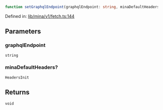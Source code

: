 ```ts
function setGraphqlEndpoint(graphqlEndpoint: string, minaDefaultHeaders?: HeadersInit): void
```

Defined in: [lib/mina/v1/fetch.ts:144](https://github.com/o1-labs/o1js/blob/89b7d1522af805d6d4c45a96d7a9cbc29a457aec/src/lib/mina/v1/fetch.ts#L144)

## Parameters

### graphqlEndpoint

`string`

### minaDefaultHeaders?

`HeadersInit`

## Returns

`void`

